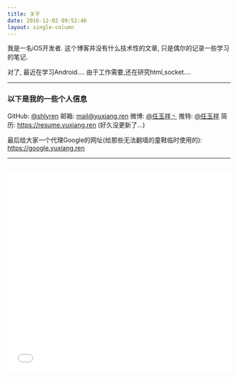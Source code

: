 ```yaml
---
title: 关于
date: 2016-12-02 09:52:46
layout: single-column
---
```


我是一名iOS开发者.
这个博客并没有什么技术性的文章, 只是偶尔的记录一些学习的笔记.

对了, 最近在学习Android....
由于工作需要,还在研究html,socket....

---

### 以下是我的一些个人信息

GitHub: <a href=" https://github.com/shlyren" target = "_brank">@shlyren</a>
邮箱: <a href="mailto:mail@yuxiang.ren">mail@yuxiang.ren</a>
微博:  <a href="http://weibo.com/shlyjen" target = "_brank">@任玉祥丶</a>
推特: <a href=" https://twitter.com/shlyren" target = "_brank">@任玉祥</a>
简历:  https://resume.yuxiang.ren (好久没更新了...)

最后给大家一个代理Google的网址(给那些无法翻墙的童鞋临时使用的): https://google.yuxiang.ren

---

<div style="text-align: center;">
​	<iframe frameborder="no" border="0" marginwidth="0" marginheight="0" width=100% height=450  src="//music.163.com/outchain/player?type=0&id=472778045&auto=1&height=430"></iframe>
</div>

​    <!-- github -->

​    <div id="container"></div>

​    <link rel="stylesheet" href="//imsun.github.io/gitment/style/default.css">

​    <script src="//baixiaotu.cc/js/gitment.js"></script>

